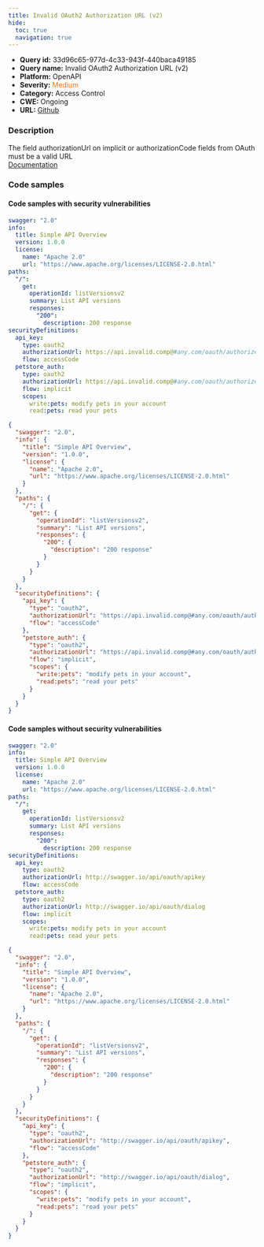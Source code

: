 ```yaml
---
title: Invalid OAuth2 Authorization URL (v2)
hide:
  toc: true
  navigation: true
---
```


<style>
  .highlight .hll {
    background-color: #ff171742;
  }
  .md-content {
    max-width: 1100px;
    margin: 0 auto;
  }
</style>

-   **Query id:** 33d96c65-977d-4c33-943f-440baca49185
-   **Query name:** Invalid OAuth2 Authorization URL (v2)
-   **Platform:** OpenAPI
-   **Severity:** <span style="color:#ff7213">Medium</span>
-   **Category:** Access Control
-   **CWE:** Ongoing
-   **URL:** [Github](https://github.com/Checkmarx/kics/tree/master/assets/queries/openAPI/2.0/invalid_oauth_authorization_url)

### Description
The field authorizationUrl on implicit or authorizationCode fields from OAuth must be a valid URL<br>
[Documentation](https://swagger.io/specification/v2/#securitySchemeObject)

### Code samples
#### Code samples with security vulnerabilities
```yaml title="Positive test num. 1 - yaml file" hl_lines="19 23"
swagger: "2.0"
info:
  title: Simple API Overview
  version: 1.0.0
  license:
    name: "Apache 2.0"
    url: "https://www.apache.org/licenses/LICENSE-2.0.html"
paths:
  "/":
    get:
      operationId: listVersionsv2
      summary: List API versions
      responses:
        "200":
          description: 200 response
securityDefinitions:
  api_key:
    type: oauth2
    authorizationUrl: https://api.invalid.comp@#any.com/oauth/authorize
    flow: accessCode
  petstore_auth:
    type: oauth2
    authorizationUrl: https://api.invalid.comp@#any.com/oauth/authorize
    flow: implicit
    scopes:
      write:pets: modify pets in your account
      read:pets: read your pets

```
```json title="Positive test num. 2 - json file" hl_lines="32 27"
{
  "swagger": "2.0",
  "info": {
    "title": "Simple API Overview",
    "version": "1.0.0",
    "license": {
      "name": "Apache 2.0",
      "url": "https://www.apache.org/licenses/LICENSE-2.0.html"
    }
  },
  "paths": {
    "/": {
      "get": {
        "operationId": "listVersionsv2",
        "summary": "List API versions",
        "responses": {
          "200": {
            "description": "200 response"
          }
        }
      }
    }
  },
  "securityDefinitions": {
    "api_key": {
      "type": "oauth2",
      "authorizationUrl": "https://api.invalid.comp@#any.com/oauth/authorize",
      "flow": "accessCode"
    },
    "petstore_auth": {
      "type": "oauth2",
      "authorizationUrl": "https://api.invalid.comp@#any.com/oauth/authorize",
      "flow": "implicit",
      "scopes": {
        "write:pets": "modify pets in your account",
        "read:pets": "read your pets"
      }
    }
  }
}

```


#### Code samples without security vulnerabilities
```yaml title="Negative test num. 1 - yaml file"
swagger: "2.0"
info:
  title: Simple API Overview
  version: 1.0.0
  license:
    name: "Apache 2.0"
    url: "https://www.apache.org/licenses/LICENSE-2.0.html"
paths:
  "/":
    get:
      operationId: listVersionsv2
      summary: List API versions
      responses:
        "200":
          description: 200 response
securityDefinitions:
  api_key:
    type: oauth2
    authorizationUrl: http://swagger.io/api/oauth/apikey
    flow: accessCode
  petstore_auth:
    type: oauth2
    authorizationUrl: http://swagger.io/api/oauth/dialog
    flow: implicit
    scopes:
      write:pets: modify pets in your account
      read:pets: read your pets

```
```json title="Negative test num. 2 - json file"
{
  "swagger": "2.0",
  "info": {
    "title": "Simple API Overview",
    "version": "1.0.0",
    "license": {
      "name": "Apache 2.0",
      "url": "https://www.apache.org/licenses/LICENSE-2.0.html"
    }
  },
  "paths": {
    "/": {
      "get": {
        "operationId": "listVersionsv2",
        "summary": "List API versions",
        "responses": {
          "200": {
            "description": "200 response"
          }
        }
      }
    }
  },
  "securityDefinitions": {
    "api_key": {
      "type": "oauth2",
      "authorizationUrl": "http://swagger.io/api/oauth/apikey",
      "flow": "accessCode"
    },
    "petstore_auth": {
      "type": "oauth2",
      "authorizationUrl": "http://swagger.io/api/oauth/dialog",
      "flow": "implicit",
      "scopes": {
        "write:pets": "modify pets in your account",
        "read:pets": "read your pets"
      }
    }
  }
}

```
